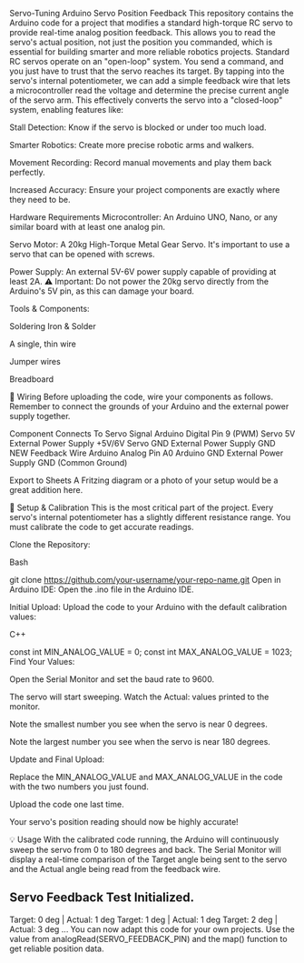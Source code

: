 Servo-Tuning
Arduino Servo Position Feedback This repository contains the Arduino code for a project that modifies a standard high-torque RC servo to provide real-time analog position feedback. This allows you to read the servo's actual position, not just the position you commanded, which is essential for building smarter and more reliable robotics projects.
Standard RC servos operate on an "open-loop" system. You send a command, and you just have to trust that the servo reaches its target. By tapping into the servo's internal potentiometer, we can add a simple feedback wire that lets a microcontroller read the voltage and determine the precise current angle of the servo arm. This effectively converts the servo into a "closed-loop" system, enabling features like:

Stall Detection: Know if the servo is blocked or under too much load.

Smarter Robotics: Create more precise robotic arms and walkers.

Movement Recording: Record manual movements and play them back perfectly.

Increased Accuracy: Ensure your project components are exactly where they need to be.

Hardware Requirements
Microcontroller: An Arduino UNO, Nano, or any similar board with at least one analog pin.

Servo Motor: A 20kg High-Torque Metal Gear Servo. It's important to use a servo that can be opened with screws.

Power Supply: An external 5V-6V power supply capable of providing at least 2A. ⚠️ Important: Do not power the 20kg servo directly from the Arduino's 5V pin, as this can damage your board.

Tools & Components:

Soldering Iron & Solder

A single, thin wire

Jumper wires

Breadboard

🔌 Wiring
Before uploading the code, wire your components as follows. Remember to connect the grounds of your Arduino and the external power supply together.

Component	Connects To
Servo Signal	Arduino Digital Pin 9 (PWM)
Servo 5V	External Power Supply +5V/6V
Servo GND	External Power Supply GND
NEW Feedback Wire	Arduino Analog Pin A0
Arduino GND	External Power Supply GND (Common Ground)

Export to Sheets
A Fritzing diagram or a photo of your setup would be a great addition here.

🚀 Setup & Calibration
This is the most critical part of the project. Every servo's internal potentiometer has a slightly different resistance range. You must calibrate the code to get accurate readings.

Clone the Repository:

Bash

git clone https://github.com/your-username/your-repo-name.git
Open in Arduino IDE: Open the .ino file in the Arduino IDE.

Initial Upload: Upload the code to your Arduino with the default calibration values:

C++

const int MIN_ANALOG_VALUE = 0;
const int MAX_ANALOG_VALUE = 1023;
Find Your Values:

Open the Serial Monitor and set the baud rate to 9600.

The servo will start sweeping. Watch the Actual: values printed to the monitor.

Note the smallest number you see when the servo is near 0 degrees.

Note the largest number you see when the servo is near 180 degrees.

Update and Final Upload:

Replace the MIN_ANALOG_VALUE and MAX_ANALOG_VALUE in the code with the two numbers you just found.

Upload the code one last time.

Your servo's position reading should now be highly accurate!

💡 Usage
With the calibrated code running, the Arduino will continuously sweep the servo from 0 to 180 degrees and back. The Serial Monitor will display a real-time comparison of the Target angle being sent to the servo and the Actual angle being read from the feedback wire.

Servo Feedback Test Initialized.
---------------------------------
Target: 0 deg | Actual: 1 deg
Target: 1 deg | Actual: 1 deg
Target: 2 deg | Actual: 3 deg
...
You can now adapt this code for your own projects. Use the value from analogRead(SERVO_FEEDBACK_PIN) and the map() function to get reliable position data.

